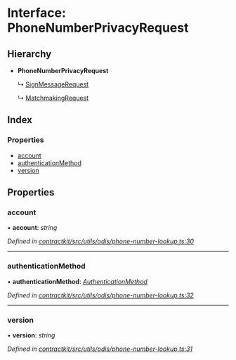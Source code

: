 # Interface: PhoneNumberPrivacyRequest

## Hierarchy

* **PhoneNumberPrivacyRequest**

  ↳ [SignMessageRequest](_contractkit_src_utils_odis_phone_number_lookup_.signmessagerequest.md)

  ↳ [MatchmakingRequest](_contractkit_src_utils_odis_phone_number_lookup_.matchmakingrequest.md)

## Index

### Properties

* [account](_contractkit_src_utils_odis_phone_number_lookup_.phonenumberprivacyrequest.md#account)
* [authenticationMethod](_contractkit_src_utils_odis_phone_number_lookup_.phonenumberprivacyrequest.md#authenticationmethod)
* [version](_contractkit_src_utils_odis_phone_number_lookup_.phonenumberprivacyrequest.md#version)

## Properties

###  account

• **account**: *string*

*Defined in [contractkit/src/utils/odis/phone-number-lookup.ts:30](https://github.com/celo-org/celo-monorepo/blob/master/packages/contractkit/src/utils/odis/phone-number-lookup.ts#L30)*

___

###  authenticationMethod

• **authenticationMethod**: *[AuthenticationMethod](../enums/_contractkit_src_utils_odis_phone_number_lookup_.authenticationmethod.md)*

*Defined in [contractkit/src/utils/odis/phone-number-lookup.ts:32](https://github.com/celo-org/celo-monorepo/blob/master/packages/contractkit/src/utils/odis/phone-number-lookup.ts#L32)*

___

###  version

• **version**: *string*

*Defined in [contractkit/src/utils/odis/phone-number-lookup.ts:31](https://github.com/celo-org/celo-monorepo/blob/master/packages/contractkit/src/utils/odis/phone-number-lookup.ts#L31)*
